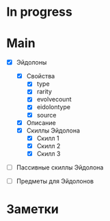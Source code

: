 # In progress






# Main
- [x] Эйдолоны
	- [x] Свойства
		- [x] type
		- [x] rarity
		- [x] evolvecount
		- [x] eidolontype
		- [x] source
	- [x] Описание
	- [x] Скиллы Эйдолона
		- [x] Скилл 1
		- [x] Скилл 2
		- [x] Скилл 3 
- [ ] Пассивные скиллы Эйдолона
- [ ] Предметы для Эйдолонов


# Заметки
